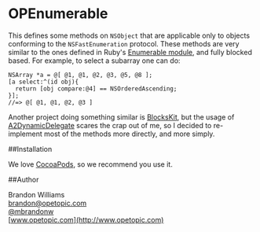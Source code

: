 OPEnumerable
============

This defines some methods on `NSObject` that are applicable only to objects conforming to the `NSFastEnumeration` protocol. These methods are very similar to the ones defined in Ruby's [Enumerable module](http://ruby-doc.org/core-1.9.3/Enumerable.html#method-i-find), and fully blocked based. For example, to select a subarray one can do:

```
NSArray *a = @[ @1, @1, @2, @3, @5, @8 ];
[a select:^(id obj){
  return [obj compare:@4] == NSOrderedAscending;
}];
//=> @[ @1, @1, @2, @3 ]
```

Another project doing something similar is [BlocksKit](https://github.com/zwaldowski/BlocksKit/), but the usage of [A2DynamicDelegate](https://github.com/pandamonia/A2DynamicDelegate) scares the crap out of me, so I decided to re-implement most of the methods more directly, and more simply.

##Installation

We love [CocoaPods](http://github.com/cocoapods/cocoapods), so we recommend you use it.

##Author

Brandon Williams  
brandon@opetopic.com  
[@mbrandonw](http://twitter.com/mbrandonw)  
[www.opetopic.com](http://www.opetopic.com)
